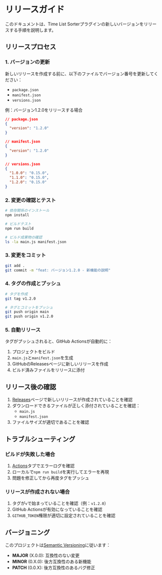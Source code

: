 # リリースガイド

このドキュメントは、Time List Sorterプラグインの新しいバージョンをリリースする手順を説明します。

## リリースプロセス

### 1. バージョンの更新

新しいリリースを作成する前に、以下のファイルでバージョン番号を更新してください：

- `package.json`
- `manifest.json`
- `versions.json`

例：バージョン1.2.0をリリースする場合

```json
// package.json
{
  "version": "1.2.0"
}

// manifest.json
{
  "version": "1.2.0"
}

// versions.json
{
  "1.0.0": "0.15.0",
  "1.1.0": "0.15.0",
  "1.2.0": "0.15.0"
}
```

### 2. 変更の確認とテスト

```bash
# 依存関係のインストール
npm install

# ビルドテスト
npm run build

# ビルド成果物の確認
ls -la main.js manifest.json
```

### 3. 変更をコミット

```bash
git add .
git commit -m "feat: バージョン1.2.0 - 新機能の説明"
```

### 4. タグの作成とプッシュ

```bash
# タグを作成
git tag v1.2.0

# タグとコミットをプッシュ
git push origin main
git push origin v1.2.0
```

### 5. 自動リリース

タグがプッシュされると、GitHub Actionsが自動的に：

1. プロジェクトをビルド
2. `main.js`と`manifest.json`を生成
3. GitHubのReleasesページに新しいリリースを作成
4. ビルド済みファイルをリリースに添付

## リリース後の確認

1. [Releases](https://github.com/cndlhvn/time-list-sorter/releases)ページで新しいリリースが作成されていることを確認
2. ダウンロードできるファイルが正しく添付されていることを確認：
   - `main.js`
   - `manifest.json`
3. ファイルサイズが適切であることを確認

## トラブルシューティング

### ビルドが失敗した場合

1. [Actions](https://github.com/cndlhvn/time-list-sorter/actions)タブでエラーログを確認
2. ローカルで`npm run build`を実行してエラーを再現
3. 問題を修正してから再度タグをプッシュ

### リリースが作成されない場合

1. タグが`v`で始まっていることを確認（例：`v1.2.0`）
2. GitHub Actionsが有効になっていることを確認
3. `GITHUB_TOKEN`権限が適切に設定されていることを確認

## バージョニング

このプロジェクトは[Semantic Versioning](https://semver.org/)に従います：

- **MAJOR** (X.0.0): 互換性のない変更
- **MINOR** (0.X.0): 後方互換性のある新機能
- **PATCH** (0.0.X): 後方互換性のあるバグ修正
